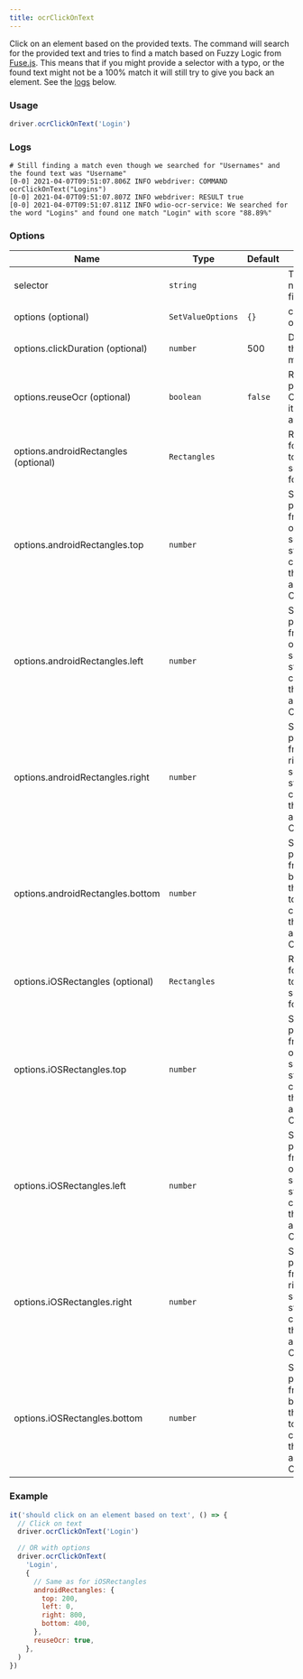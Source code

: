 ```yaml
---
title: ocrClickOnText
---
```

Click on an element based on the provided texts.
The command will search for the provided text and tries to find a match
based on Fuzzy Logic from [Fuse.js](https://fusejs.io/). This means that if you might provide a selector with a typo, or
the found text might not be a 100% match it will still try to give you back an element. See the [logs](#logs) below.

### Usage
```js
driver.ocrClickOnText('Login')
```

### Logs
```log
# Still finding a match even though we searched for "Usernames" and the found text was "Username"
[0-0] 2021-04-07T09:51:07.806Z INFO webdriver: COMMAND ocrClickOnText("Logins")
[0-0] 2021-04-07T09:51:07.807Z INFO webdriver: RESULT true
[0-0] 2021-04-07T09:51:07.811Z INFO wdio-ocr-service: We searched for the word "Logins" and found one match "Login" with score "88.89%"
```

### Options

| Name | Type | Default | Details |
| --- | --- | ---| --- |
| selector | `string` | | The visual name of the field |
| options (optional) | `SetValueOptions` | `{}` | command options |
| options.clickDuration (optional) | `number` | 500 | Duration of the click in milliseconds|
| options.reuseOcr (optional) | `boolean` | `false` | Re-use a previous OCR scan if it is available |
| options.androidRectangles (optional) | `Rectangles` | | Rectangles for Android to crop the search area for OCR |
| options.androidRectangles.top | `number` | | Start position from the top of the screen to start cropping the search area for OCR |
| options.androidRectangles.left | `number` | | Start position from the left of the screen to start cropping the search area for OCR |
| options.androidRectangles.right | `number` | | Start position from the right of the screen to start cropping the search area for OCR |
| options.androidRectangles.bottom | `number` | | Start position from the bottom of the screen to start cropping the search area for OCR |
| options.iOSRectangles (optional) | `Rectangles` | | Rectangles for Android to crop the search area for OCR |
| options.iOSRectangles.top | `number` | | Start position from the top of the screen to start cropping the search area for OCR |
| options.iOSRectangles.left | `number` | | Start position from the left of the screen to start cropping the search area for OCR |
| options.iOSRectangles.right | `number` | | Start position from the right of the screen to start cropping the search area for OCR |
| options.iOSRectangles.bottom | `number` | | Start position from the bottom of the screen to start cropping the search area for OCR |

### Example
```js
it('should click on an element based on text', () => {
  // Click on text
  driver.ocrClickOnText('Login')

  // OR with options
  driver.ocrClickOnText(
    'Login',
    {
      // Same as for iOSRectangles
      androidRectangles: {
        top: 200,
        left: 0,
        right: 800,
        bottom: 400,
      },
      reuseOcr: true,
    },
  )
})
```

